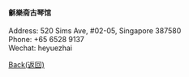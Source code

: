 #### 龢樂斋古琴馆
Address: 520 Sims Ave, #02-05, Singapore 387580  
Phone: +65 6528 9137  
Wechat: heyuezhai

[Back(返回)](index.md)
